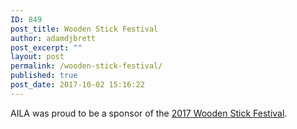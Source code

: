 ```yaml
---
ID: 849
post_title: Wooden Stick Festival
author: adamdjbrett
post_excerpt: ""
layout: post
permalink: /wooden-stick-festival/
published: true
post_date: 2017-10-02 15:16:22
---
```

AILA was proud to be a sponsor of the [2017 Wooden Stick Festival](http://waer.org/post/wood-stick-festival-celebrates-history-lacrosse-cny).

